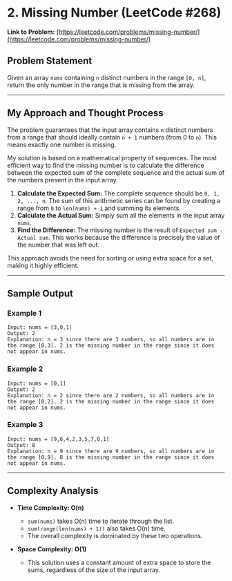 # 2. Missing Number (LeetCode #268)

**Link to Problem:** [https://leetcode.com/problems/missing-number/](https://leetcode.com/problems/missing-number/)

## Problem Statement
Given an array `nums` containing `n` distinct numbers in the range `[0, n]`, return the only number in the range that is missing from the array.

---
## My Approach and Thought Process

The problem guarantees that the input array contains `n` distinct numbers from a range that should ideally contain `n + 1` numbers (from 0 to `n`). This means exactly one number is missing.

My solution is based on a mathematical property of sequences. The most efficient way to find the missing number is to calculate the difference between the expected sum of the complete sequence and the actual sum of the numbers present in the input array.

1.  **Calculate the Expected Sum:** The complete sequence should be `0, 1, 2, ..., n`. The sum of this arithmetic series can be found by creating a range from `0` to `len(nums) + 1` and summing its elements.
2.  **Calculate the Actual Sum:** Simply sum all the elements in the input array `nums`.
3.  **Find the Difference:** The missing number is the result of `Expected sum - Actual sum`. This works because the difference is precisely the value of the number that was left out.

This approach avoids the need for sorting or using extra space for a set, making it highly efficient.

---
## Sample Output

### Example 1
```
Input: nums = [3,0,1]
Output: 2
Explanation: n = 3 since there are 3 numbers, so all numbers are in the range [0,3]. 2 is the missing number in the range since it does not appear in nums.
```

### Example 2
```
Input: nums = [0,1]
Output: 2
Explanation: n = 2 since there are 2 numbers, so all numbers are in the range [0,2]. 2 is the missing number in the range since it does not appear in nums.
```

### Example 3
```
Input: nums = [9,6,4,2,3,5,7,0,1]
Output: 8
Explanation: n = 9 since there are 9 numbers, so all numbers are in the range [0,9]. 8 is the missing number in the range since it does not appear in nums.
```

---
## Complexity Analysis

* **Time Complexity: O(n)**
    * `sum(nums)` takes O(n) time to iterate through the list.
    * `sum(range(len(nums) + 1))` also takes O(n) time.
    * The overall complexity is dominated by these two operations.
 
* **Space Complexity: O(1)**
    * This solution uses a constant amount of extra space to store the sums, regardless of the size of the input array.
